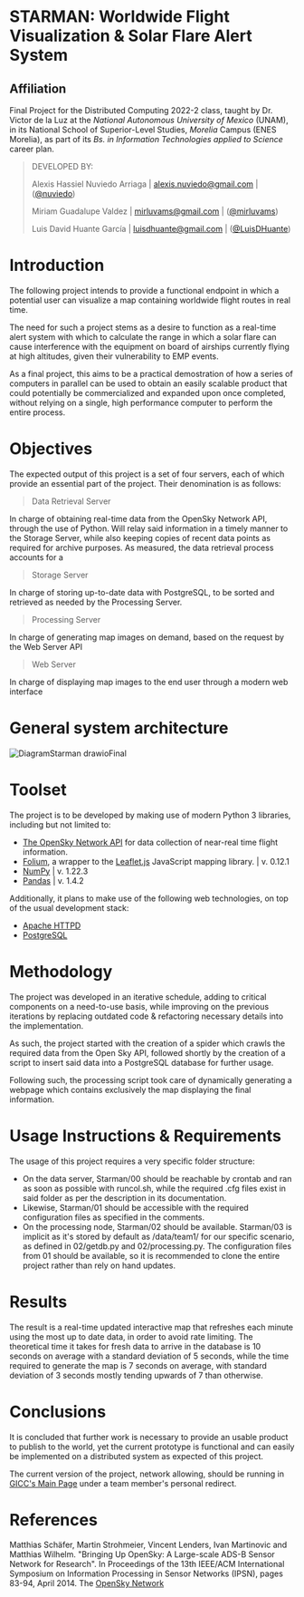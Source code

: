 # STARMAN: Worldwide Flight Visualization & Solar Flare Alert System
## Affiliation

Final Project for the Distributed Computing 2022-2 class, taught by Dr. Victor de la Luz at the _National Autonomous University of Mexico_ (UNAM), in its  National School of Superior-Level Studies, _Morelia_ Campus (ENES Morelia), as part of its _Bs. in Information Technologies applied to Science_ career plan.

> DEVELOPED BY:
>
> Alexis Hassiel Nuviedo Arriaga | alexis.nuviedo@gmail.com | ([@nuviedo](https://github.com/nuviedo))
> 
> Miriam Guadalupe Valdez | mirluvams@gmail.com | ([@mirluvams](https://github.com/mirluvams))
> 
> Luis David Huante García | luisdhuante@gmail.com | ([@LuisDHuante](https://github.com/LuisDHuante))


# Introduction
The following project intends to provide a functional endpoint in which a potential user can visualize a map containing worldwide flight routes in real time. 

The need for such a project stems as a desire to function as a real-time alert system with which to calculate the range in which a solar flare can cause interference with the equipment on board of airships currently flying at high altitudes, given their vulnerability to EMP events.

As a final project, this aims to be a practical demostration of how a series of computers in parallel can be used to obtain an easily scalable product that could potentially be commercialized and expanded upon once completed, without relying on a single, high performance computer to perform the entire process.

# Objectives
The expected output of this project is a set of four servers, each of which provide an essential part of the project. Their denomination is as follows:

> Data Retrieval Server

In charge of obtaining real-time data from the OpenSky Network API, through the use of Python. Will relay said information in a timely manner to the Storage Server, while also keeping copies of recent data points as required for archive purposes.
As measured, the data retrieval process accounts for a 

> Storage Server

In charge of storing up-to-date data with PostgreSQL, to be sorted and retrieved as needed by the Processing Server.

> Processing Server

In charge of generating map images on demand, based on the request by the Web Server API

> Web Server

In charge of displaying map images to the end user through a modern web interface

# General system architecture
![DiagramStarman drawioFinal](https://user-images.githubusercontent.com/69726163/168955379-4be22e91-ad0e-482f-94e3-acfd2e06614d.png)


# Toolset
The project is to be developed by making use of modern Python 3 libraries, including but not limited to:
* [The OpenSky Network API](https://opensky-network.org/) for data collection of near-real time flight information. 
* [Folium](https://github.com/python-visualization/folium), a wrapper to the [Leaflet.js](https://leafletjs.com/) JavaScript mapping library. | v. 0.12.1
* [NumPy](https://numpy.org/) | v. 1.22.3
* [Pandas](https://pandas.pydata.org/) | v. 1.4.2

Additionally, it plans to make use of the following web technologies, on top of the usual development stack:
* [Apache HTTPD](https://httpd.apache.org/)
* [PostgreSQL](https://www.postgresql.org/)

# Methodology

The project was developed in an iterative schedule, adding to critical components on a need-to-use basis, while improving on the previous iterations by replacing outdated code & refactoring necessary details into the implementation.

As such, the project started with the creation of a spider which crawls the required data from the Open Sky API, followed shortly by the creation of a script to insert said data into a PostgreSQL database for further usage.

Following such, the processing script took care of dynamically generating a webpage which contains exclusively the map displaying the final information.

# Usage Instructions & Requirements

The usage of this project requires a very specific folder structure:

* On the data server, Starman/00 should be reachable by crontab and ran as soon as possible with runcol.sh, while the required .cfg files exist in said folder as per the description in its documentation.
* Likewise, Starman/01 should be accessible with the required configuration files as specified in the comments.
* On the processing node, Starman/02 should be available. Starman/03 is implicit as it's stored by default as /data/team1/ for our specific scenario, as defined in 02/getdb.py and 02/processing.py. The configuration files from 01 should be available, so it is recommended to clone the entire project rather than rely on hand updates.


# Results

The result is a real-time updated interactive map that refreshes each minute using the most up to date data, in order to avoid rate limiting. The theoretical time it takes for fresh data to arrive in the database is 10 seconds on average with a standard deviation of 5 seconds, while the time required to generate the map is 7 seconds on average, with standard deviation of 3 seconds mostly tending upwards of 7 than otherwise.




# Conclusions
It is concluded that further work is necessary to provide an usable product to publish to the world, yet the current prototype is functional and can easily be implemented on a distributed system as expected of this project.

The current version of the project, network allowing, should be running in [GICC's Main Page](https://www.gicc.unam.mx/nuviedo/) under a team member's personal redirect.

# References
Matthias Schäfer, Martin Strohmeier, Vincent Lenders, Ivan Martinovic and Matthias Wilhelm. "Bringing Up OpenSky: A Large-scale ADS-B Sensor Network for Research". In Proceedings of the 13th IEEE/ACM International Symposium on Information Processing in Sensor Networks (IPSN), pages 83-94, April 2014. The [OpenSky Network](https://opensky-network.org)
